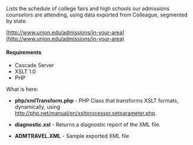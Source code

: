 Lists the schedule of college fairs and high schools our admissions counselors are attending, using data exported from Colleague, segmented by state.

[http://www.union.edu/admissions/in-your-area](http://www.union.edu/admissions/in-your-area)

#### Requirements ####

* Cascade Server
* XSLT 1.0
* PHP

What is here:

* **php/xmlTransform.php** - PHP Class that transforms XSLT formats, dynamically, using http://php.net/manual/en/xsltprocessor.setparameter.php.

* **diagnostic.xsl** - Returns a diagnostic report of the XML file.

* **ADMTRAVEL.XML** - Sample exported XML file